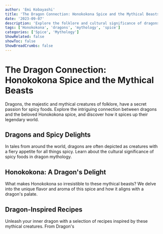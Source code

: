 ```yaml
---
author: 'Emi Kobayashi'
title: 'The Dragon Connection: Honokokona Spice and the Mythical Beasts'
date: '2023-09-07'
description: 'Explore the folklore and cultural significance of dragons and their love for spicy foods, and how Honokokona spices up their mythical world.'
tags: ['Honokokona', 'dragons', 'mythology', 'spice']
categories: ['Spice', 'Mythology']
ShowRelated: false
showToc: false
ShowBreadCrumbs: false
---
```


# The Dragon Connection: Honokokona Spice and the Mythical Beasts

Dragons, the majestic and mythical creatures of folklore, have a secret passion for spicy foods. Explore the intriguing connection between dragons and the beloved Honokokona spice, and discover how it spices up their legendary world.

## Dragons and Spicy Delights

In tales from around the world, dragons are often depicted as creatures with a fiery appetite for all things spicy. Learn about the cultural significance of spicy foods in dragon mythology.

## Honokokona: A Dragon's Delight

What makes Honokokona so irresistible to these mythical beasts? We delve into the unique flavor and aroma of this spice and how it aligns with a dragon's palate.

## Dragon-Inspired Recipes

Unleash your inner dragon with a selection of recipes inspired by these mythical creatures. From Dragon's
